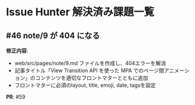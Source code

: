 # Issue Hunter 解決済み課題一覧

## #46 note/9 が 404 になる

**修正内容**:
- web/src/pages/note/9.md ファイルを作成し、404エラーを解消
- 記事タイトル「View Transition API を使った MPA でのページ間アニメーション」のコンテンツを適切なフロントマターとともに追加
- フロントマターに必須のlayout, title, emoji, date, tagsを設定

**PR**: #59
